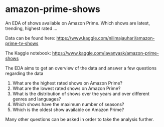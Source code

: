 # amazon-prime-shows
An EDA of shows available on Amazon Prime. Which shows are latest, trending, highest rated ...

Data can be found here:
https://www.kaggle.com/nilimajauhari/amazon-prime-tv-shows

The Kaggle notebook:
https://www.kaggle.com/lavanyask/amazon-prime-shows

The EDA aims to get an overview of the data and answer a few questions regarding the data

1. What are the highest rated shows on Amazon Prime?
2. What are the lowest rated shows on Amazon Prime?
3. What is the distribution of shows over the years and over different genres and languages?
4. Which shows have the maximum number of seasons?
5. Which is the oldest show available on Amazon Prime?

Many other questions can be asked in order to take the analysis further.
